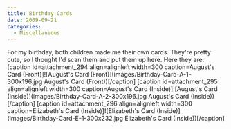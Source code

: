 ```yaml
---
title: Birthday Cards
date: 2009-09-21
categories: 
  - Miscellaneous
---
```


For my birthday, both children made me their own cards. They're pretty cute, so I thought I'd scan them and put them up here. Here they are: \[caption id=attachment\_294 align=alignleft width=300 caption=August's Card (Front)\]![August's Card (Front)](images/Birthday-Card-A-1-300x196.jpg August's Card (Front))\[/caption\] \[caption id=attachment\_295 align=alignleft width=300 caption=August's Card (Inside)\]![August's Card (Inside)](images/Birthday-Card-A-2-300x196.jpg August's Card (Inside))\[/caption\] \[caption id=attachment\_296 align=alignleft width=300 caption=Elizabeth's Card (Inside)\]![Elizabeth's Card (Inside)](images/Birthday-Card-E-1-300x232.jpg Elizabeth's Card (Inside))\[/caption\]
